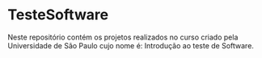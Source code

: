 # TesteSoftware
Neste repositório contém os projetos realizados no curso criado pela Universidade de São Paulo cujo nome é: Introdução ao teste de Software.
